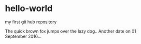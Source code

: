 # hello-world
my first git hub repository 

The quick brown fox jumps over the lazy dog..
 Another date on 01 September 2016...
